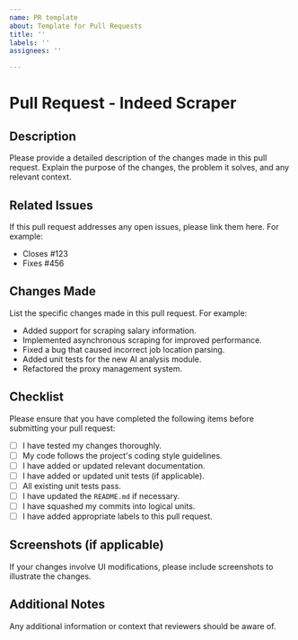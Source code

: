 ```yaml
---
name: PR template
about: Template for Pull Requests
title: ''
labels: ''
assignees: ''

---
```


# Pull Request - Indeed Scraper

## Description

Please provide a detailed description of the changes made in this pull request. Explain the purpose of the changes, the problem it solves, and any relevant context.

## Related Issues

If this pull request addresses any open issues, please link them here. For example:

* Closes #123
* Fixes #456

## Changes Made

List the specific changes made in this pull request. For example:

* Added support for scraping salary information.
* Implemented asynchronous scraping for improved performance.
* Fixed a bug that caused incorrect job location parsing.
* Added unit tests for the new AI analysis module.
* Refactored the proxy management system.

## Checklist

Please ensure that you have completed the following items before submitting your pull request:

- [ ] I have tested my changes thoroughly.
- [ ] My code follows the project's coding style guidelines.
- [ ] I have added or updated relevant documentation.
- [ ] I have added or updated unit tests (if applicable).
- [ ] All existing unit tests pass.
- [ ] I have updated the `README.md` if necessary.
- [ ] I have squashed my commits into logical units.
- [ ] I have added appropriate labels to this pull request.

## Screenshots (if applicable)

If your changes involve UI modifications, please include screenshots to illustrate the changes.

## Additional Notes

Any additional information or context that reviewers should be aware of.
